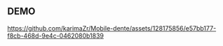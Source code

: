 ## DEMO



https://github.com/karimaZr/Mobile-dente/assets/128175856/e57bb177-f8cb-468d-9e4c-0462080b1839

